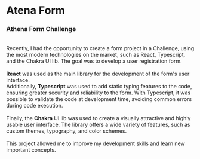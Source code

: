# Atena Form

<h3>Athena Form Challenge</h3>
</br>
<div>Recently, I had the opportunity to create a form project in a Challenge, using the most modern technologies on the market, such as React, Typescript, and the Chakra UI lib. The goal was to develop a user registration form.</div>
</br>
<div><strong>React</strong> was used as the main library for the development of the form's user interface.</div>
<div>Additionally, <strong>Typescript</strong> was used to add static typing features to the code, ensuring greater security and reliability to the form. With Typescript, it was possible to validate the code at development time, avoiding common errors during code execution.</div>
</br>
<div>Finally, the <strong>Chakra</strong> UI lib was used to create a visually attractive and highly usable user interface. The library offers a wide variety of features, such as custom themes, typography, and color schemes.</div>
</br>
<div>This project allowed me to improve my development skills and learn new important concepts.</div>
